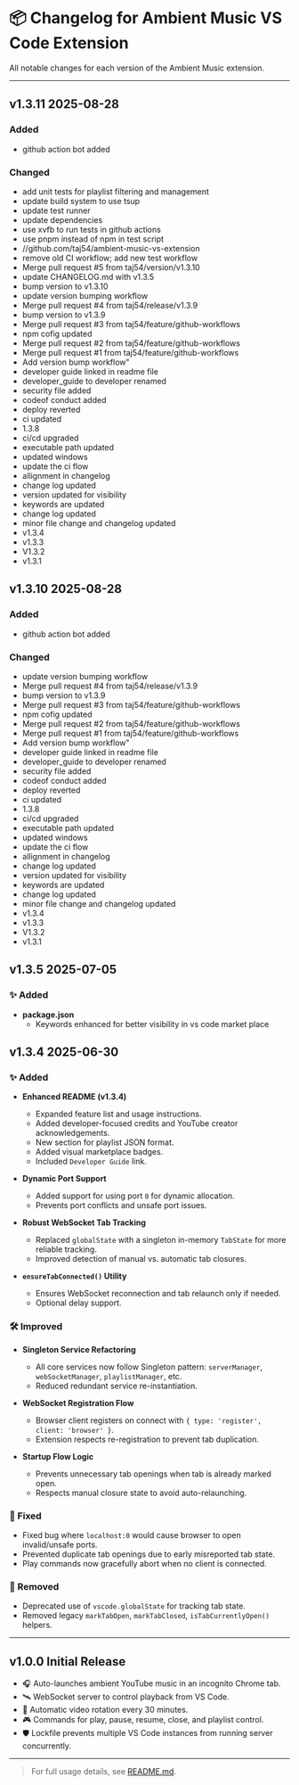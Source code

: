 # 📦 Changelog for Ambient Music VS Code Extension

All notable changes for each version of the Ambient Music extension.

---

## v1.3.11 2025-08-28

### Added

- github action bot added

### Changed

- add unit tests for playlist filtering and management
- update build system to use tsup
- update test runner
- update dependencies
- use xvfb to run tests in github actions
- use pnpm instead of npm in test script
- //github.com/taj54/ambient-music-vs-extension
- remove old CI workflow; add new test workflow
- Merge pull request #5 from taj54/version/v1.3.10
- update CHANGELOG.md with v1.3.5
- bump version to v1.3.10
- update version bumping workflow
- Merge pull request #4 from taj54/release/v1.3.9
- bump version to v1.3.9
- Merge pull request #3 from taj54/feature/github-workflows
- npm cofig updated
- Merge pull request #2 from taj54/feature/github-workflows
- Merge pull request #1 from taj54/feature/github-workflows
- Add version bump workflow\"
- developer guide linked in readme file
- developer_guide to developer renamed
- security file added
- codeof conduct added
- deploy reverted
- ci updated
- 1.3.8
- ci/cd upgraded
- executable path updated
- updated windows
- update the ci flow
- allignment in changelog
- change log updated
- version updated for visibility
- keywords are updated
- change log updated
- minor file change and changelog updated
- v1.3.4
- v1.3.3
- V1.3.2
- v1.3.1

## v1.3.10 2025-08-28

### Added

- github action bot added

### Changed

- update version bumping workflow
- Merge pull request #4 from taj54/release/v1.3.9
- bump version to v1.3.9
- Merge pull request #3 from taj54/feature/github-workflows
- npm cofig updated
- Merge pull request #2 from taj54/feature/github-workflows
- Merge pull request #1 from taj54/feature/github-workflows
- Add version bump workflow\"
- developer guide linked in readme file
- developer_guide to developer renamed
- security file added
- codeof conduct added
- deploy reverted
- ci updated
- 1.3.8
- ci/cd upgraded
- executable path updated
- updated windows
- update the ci flow
- allignment in changelog
- change log updated
- version updated for visibility
- keywords are updated
- change log updated
- minor file change and changelog updated
- v1.3.4
- v1.3.3
- V1.3.2
- v1.3.1


## v1.3.5  2025-07-05

### ✨ Added
- **package.json**
   - Keywords enhanced for better visibility in vs code market place

## v1.3.4  2025-06-30

### ✨ Added

- **Enhanced README (v1.3.4)**
  - Expanded feature list and usage instructions.
  - Added developer-focused credits and YouTube creator acknowledgements.
  - New section for playlist JSON format.
  - Added visual marketplace badges.
  - Included `Developer Guide` link.

- **Dynamic Port Support**
  - Added support for using port `0` for dynamic allocation.
  - Prevents port conflicts and unsafe port issues.

- **Robust WebSocket Tab Tracking**
  - Replaced `globalState` with a singleton in-memory `TabState` for more reliable tracking.
  - Improved detection of manual vs. automatic tab closures.

- **`ensureTabConnected()` Utility**
  - Ensures WebSocket reconnection and tab relaunch only if needed.
  - Optional delay support.

### 🛠 Improved

- **Singleton Service Refactoring**
  - All core services now follow Singleton pattern: `serverManager`, `webSocketManager`, `playlistManager`, etc.
  - Reduced redundant service re-instantiation.

- **WebSocket Registration Flow**
  - Browser client registers on connect with `{ type: 'register', client: 'browser' }`.
  - Extension respects re-registration to prevent tab duplication.

- **Startup Flow Logic**
  - Prevents unnecessary tab openings when tab is already marked open.
  - Respects manual closure state to avoid auto-relaunching.

### 🐛 Fixed

- Fixed bug where `localhost:0` would cause browser to open invalid/unsafe ports.
- Prevented duplicate tab openings due to early misreported tab state.
- Play commands now gracefully abort when no client is connected.

### 🧹 Removed

- Deprecated use of `vscode.globalState` for tracking tab state.
- Removed legacy `markTabOpen`, `markTabClosed`, `isTabCurrentlyOpen()` helpers.

---

## v1.0.0  Initial Release

- 🎧 Auto-launches ambient YouTube music in an incognito Chrome tab.
- 🛰 WebSocket server to control playback from VS Code.
- 🔁 Automatic video rotation every 30 minutes.
- 🎮 Commands for play, pause, resume, close, and playlist control.
- 🛡 Lockfile prevents multiple VS Code instances from running server concurrently.

---

> For full usage details, see [README.md](./README.md).


